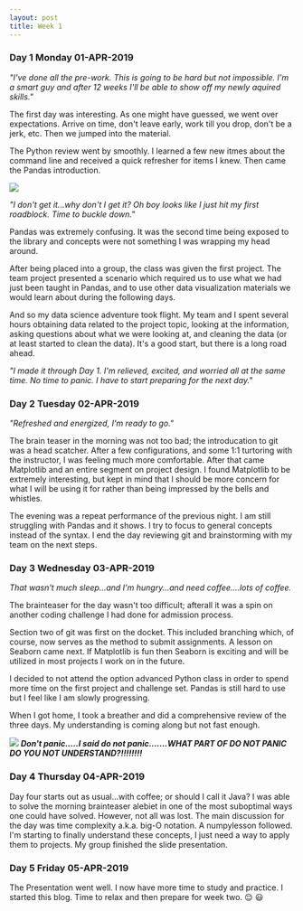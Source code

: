 ```yaml
---
layout: post
title: Week 1
---
```


### Day 1 Monday 01-APR-2019
*"I've done all the pre-work. This is going to be hard but not impossible. I'm a smart guy and after 12 weeks I'll be able to show off my newly aquired skills."*

The first day was interesting. As one might have guessed, we went over expectations. Arrive on time, don't leave early, work till you drop, don't be a jerk, etc. Then we jumped into the material.

The Python review went by smoothly. I learned a few new itmes about the command line and received a quick refresher for items I knew. Then came the Pandas introduction.

![](https://i.dailymail.co.uk/i/pix/2015/03/16/26B350AE00000578-0-The_panda_normally_a_docile_animal_was_chased_and_is_believed_to-m-52_1426522113788.jpg)

*"I don't get it...why don't I get it? Oh boy looks like I just hit my first roadblock. Time to buckle down."*

Pandas was extremely confusing. It was the second time being exposed to the library and concepts were not something I was wrapping my head around. 

After being placed into a group, the class was given the first project. The team project presented a scenario which required us to use what we had just been taught in Pandas, and to use other data visualization materials we would learn about during the following days.

And so my data science adventure took flight. My team and I spent several hours obtaining data related to the project topic, looking at the information, asking questions about what we were looking at, and cleaning the data (or at least started to clean the data). It's a good start, but there is a long road ahead.

*"I made it through Day 1. I'm relieved, excited, and worried all at the same time. No time to panic. I have to start preparing for the next day."*

### Day 2 Tuesday 02-APR-2019
*"Refreshed and energized, I'm ready to go."*

The brain teaser in the morning was not too bad; the introducation to git was a head scatcher. After a few configurations, and some 1:1 turtoring with the instructor, I was feeling much more comfortable. After that came Matplotlib and an entire segment on project design. I found Matplotlib to be extremely interesting, but kept in mind that I should be more concern for what I will be using it for rather than being impressed by the bells and whistles.

The evening was a repeat performance of the previous night. I am still struggling with Pandas and it shows. I try to focus to general concepts instead of the syntax. I end the day reviewing git and brainstorming with my team on the next steps.

### Day 3 Wednesday 03-APR-2019
*That wasn't much sleep...and I'm hungry...and need coffee....lots of coffee.*

The brainteaser for the day wasn't too difficult; afterall it was a spin on another coding challenge I had done for admission process. 

Section two of git was first on the docket. This included branching which, of course, now serves as the method to submit assignments. 
A lesson on Seaborn came next. If Matplotlib is fun then Seaborn is exciting and will be utilized in most projects I work on in the future. 

I decided to not attend the option advanced Python class in order to spend more time on the first project and challenge set. Pandas is still hard to use but I feel like I am slowly progressing.

When I got home, I took a breather and did a comprehensive review of the three days. My understanding is coming along but not fast enough.

![](http://awesomegifs.com/wp-content/uploads/beeker-what-is-this-i-dont-even.gif)
_**Don't panic.....I said do not panic.......WHAT PART OF DO NOT PANIC DO YOU NOT UNDERSTAND?!!!!!!!!**_

### Day 4 Thursday 04-APR-2019
Day four starts out as usual...with coffee; or should I call it Java? I was able to solve the morning brainteaser alebiet in one of the most suboptimal ways one could have solved. However, not all was lost. The main discussion for the day was time complexity a.k.a. big-O notation.
A numpylesson followed. I'm starting to finally understand these concepts, I just need a way to apply them to projects. My group finished the slide presentation. 


### Day 5 Friday 05-APR-2019
The Presentation went well. I now have more time to study and practice. I started this blog. Time to relax and then prepare for week two.
:relieved: :smiley: